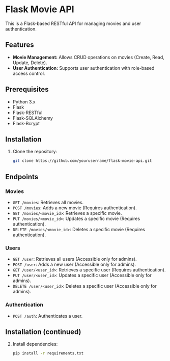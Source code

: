 # Flask Movie API

This is a Flask-based RESTful API for managing movies and user authentication.

## Features

- **Movie Management:** Allows CRUD operations on movies (Create, Read, Update, Delete).
- **User Authentication:** Supports user authentication with role-based access control.

## Prerequisites

- Python 3.x
- Flask
- Flask-RESTful
- Flask-SQLAlchemy
- Flask-Bcrypt

## Installation

1. Clone the repository:

   ```bash
   git clone https://github.com/yourusername/flask-movie-api.git
   ```

## Endpoints

### Movies

- `GET /movies`: Retrieves all movies.
- `POST /movies`: Adds a new movie (Requires authentication).
- `GET /movies/<movie_id>`: Retrieves a specific movie.
- `PUT /movies/<movie_id>`: Updates a specific movie (Requires authentication).
- `DELETE /movies/<movie_id>`: Deletes a specific movie (Requires authentication).

### Users

- `GET /user`: Retrieves all users (Accessible only for admins).
- `POST /user`: Adds a new user (Accessible only for admins).
- `GET /user/<user_id>`: Retrieves a specific user (Requires authentication).
- `PUT /user/<user_id>`: Updates a specific user (Accessible only for admins).
- `DELETE /user/<user_id>`: Deletes a specific user (Accessible only for admins).

### Authentication

- `POST /auth`: Authenticates a user.

## Installation (continued)

2. Install dependencies:

   ```bash
   pip install -r requirements.txt
    ```
